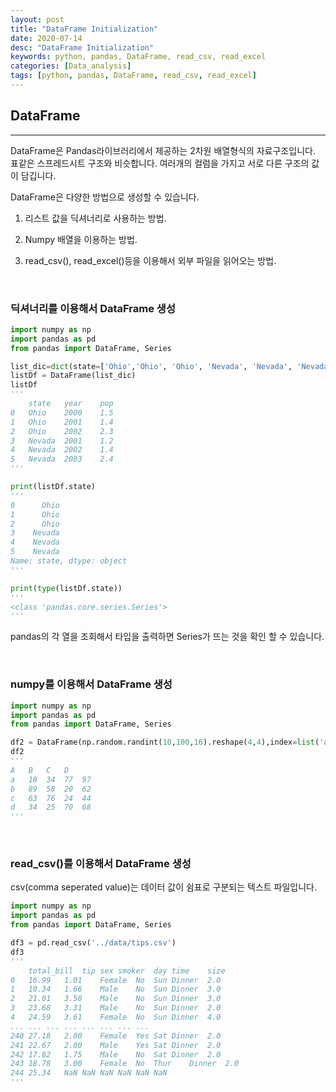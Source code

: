 ```yaml
---
layout: post
title: "DataFrame Initialization"
date: 2020-07-14
desc: "DataFrame Initialization"
keywords: python, pandas, DataFrame, read_csv, read_excel
categories: [Data_analysis]
tags: [python, pandas, DataFrame, read_csv, read_excel]
---
```


## DataFrame

___

DataFrame은 Pandas라이브러리에서 제공하는 2차원 배열형식의 자료구조입니다. 표같은 스프레드시트 구조와 비슷합니다. 여러개의 컬럼을 가지고 서로 다른 구조의 값이 담깁니다.

DataFrame은 다양한 방법으로 생성할 수 있습니다. 

1. 리스트 값을 딕셔너리로 사용하는 방법. 


2. Numpy 배열을 이용하는 방법.


3. read_csv(), read_excel()등을 이용해서 외부 파일을 읽어오는 방법.

<br>

### 딕셔너리를 이용해서 DataFrame 생성

~~~python
import numpy as np
import pandas as pd
from pandas import DataFrame, Series

list_dic=dict(state=['Ohio','Ohio', 'Ohio', 'Nevada', 'Nevada', 'Nevada'], year=[2000,2001,2002,2001,2002,2003], pop=[1.5,1.4,2.3,1.2,1.4,2.4])
listDf = DataFrame(list_dic)
listDf
'''
	state	year	pop
0	Ohio	2000	1.5
1	Ohio	2001	1.4
2	Ohio	2002	2.3
3	Nevada	2001	1.2
4	Nevada	2002	1.4
5	Nevada	2003	2.4
'''

print(listDf.state)
'''
0      Ohio
1      Ohio
2      Ohio
3    Nevada
4    Nevada
5    Nevada
Name: state, dtype: object
'''

print(type(listDf.state))
'''
<class 'pandas.core.series.Series'>
'''
~~~
pandas의 각 열을 조회해서 타입을 출력하면 Series가 뜨는 것을 확인 할 수 있습니다. 

<br>

### numpy를 이용해서 DataFrame 생성

~~~python
import numpy as np
import pandas as pd
from pandas import DataFrame, Series

df2 = DataFrame(np.random.randint(10,100,16).reshape(4,4),index=list('abcd'), columns=list('ABCD'))
df2
'''
A	B	C	D
a	18	34	77	97
b	89	58	20	62
c	63	76	24	44
d	34	25	70	68
'''
~~~

<br>

### read_csv()를 이용해서 DataFrame 생성

csv(comma seperated value)는 데이터 값이 쉼표로 구분되는 텍스트 파일입니다. 

~~~python
import numpy as np
import pandas as pd
from pandas import DataFrame, Series

df3 = pd.read_csv('../data/tips.csv')
df3
'''
	total_bill	tip	sex	smoker	day	time	size
0	16.99	1.01	Female	No	Sun	Dinner	2.0
1	10.34	1.66	Male	No	Sun	Dinner	3.0
2	21.01	3.50	Male	No	Sun	Dinner	3.0
3	23.68	3.31	Male	No	Sun	Dinner	2.0
4	24.59	3.61	Female	No	Sun	Dinner	4.0
...	...	...	...	...	...	...	...
240	27.18	2.00	Female	Yes	Sat	Dinner	2.0
241	22.67	2.00	Male	Yes	Sat	Dinner	2.0
242	17.82	1.75	Male	No	Sat	Dinner	2.0
243	18.78	3.00	Female	No	Thur	Dinner	2.0
244	25.34	NaN	NaN	NaN	NaN	NaN	NaN
'''
~~~